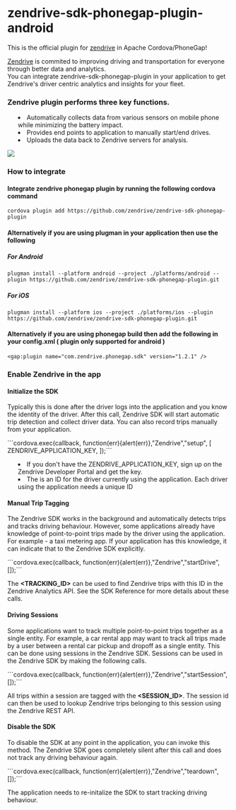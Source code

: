 zendrive-sdk-phonegap-plugin-android
============================
This is the official plugin for <a href="http://www.zendrive.com">zendrive</a> in Apache Cordova/PhoneGap!

<a href="http://www.zendrive.com">Zendrive</a> is commited to improving driving and transportation for everyone through better data and analytics.
<br/>
You can integrate zendrive-sdk-phonegap-plugin in your application to get Zendrive's driver centric analytics and insights for your fleet.

<h3>Zendrive plugin performs three key functions.</h3>
<ul style="list-style-position: inside">
<li> Automatically collects data from various sensors on mobile phone while minimizing the battery impact.</li>
<li> Provides end points to application to manually start/end drives.</li>
<li> Uploads the data back to Zendrive servers for analysis. </li>
</ul>

<p class="center">
<img src="http://developers.zendrive.com/static/img/dev_intro_1.png" /> 

<h3>How to integrate</h3>

<h4>Integrate zendrive phonegap plugin by running the following cordova command</h4>
<code>cordova plugin add https://github.com/zendrive/zendrive-sdk-phonegap-plugin</code>

<h4>Alternatively if you are using plugman in your application then use the following</h4>
<h5>For Android</h5>
<code>plugman install --platform android --project ./platforms/android --plugin https://github.com/zendrive/zendrive-sdk-phonegap-plugin.git</code>

<h5>For iOS</h5>
<code>plugman install --platform ios --project ./platforms/ios --plugin https://github.com/zendrive/zendrive-sdk-phonegap-plugin.git</code>


<h4>Alternatively if you are using phonegap build then add the following in your config.xml ( plugin only supported for android )</h4>
<code>&lt;gap:plugin name="com.zendrive.phonegap.sdk" version="1.2.1" /&gt;</code>


<h3>Enable Zendrive in the app</h3>
<h4>Initialize the SDK</h4>
<p>Typically this is done after the driver logs into the application and you know the identity of the driver.
After this call, Zendrive SDK will start automatic trip detection and collect driver data. You can also record trips manually from your application.</p>
```cordova.exec(callback, function(err){alert(err)},"Zendrive","setup", [ ZENDRIVE_APPLICATION_KEY, <DRIVER_ID>]);```

<ul style="list-style-position: inside">
<li>If you don't have the ZENDRIVE_APPLICATION_KEY, sign up on the Zendrive Developer Portal and get the key.</li>
<li>The <DRIVER_ID> is an ID for the driver currently using the application. Each driver using the application needs a unique ID</li>
</ul>

<h4>Manual Trip Tagging</h4>
<p>The Zendrive SDK works in the background and automatically detects trips and tracks driving behaviour. However, some applications already have knowledge of point-to-point trips made by the driver using the application. For example - a taxi metering app. If your application has this knowledge, it can indicate that to the Zendrive SDK explicitly.</p>
```cordova.exec(callback, function(err){alert(err)},"Zendrive","startDrive", [<TRACKING_ID>]);```
<p>The <strong>&lt;TRACKING_ID&gt;</strong> can be used to find Zendrive trips with this ID in the Zendrive Analytics API. See the SDK Reference for more details about these calls.</p>

<h4>Driving Sessions</h4>
<p>Some applications want to track multiple point-to-point trips together as a single entity. For example, a car rental app may want to track all trips made by a user between a rental car pickup and dropoff as a single entity. This can be done using sessions in the Zendrive SDK.
Sessions can be used in the Zendrive SDK by making the following calls.</p>
```cordova.exec(callback, function(err){alert(err)},"Zendrive","startSession", [<SESSION_ID>]);```
<p>All trips within a session are tagged with the <strong>&lt;SESSION_ID&gt;</strong>. The session id can then be used to lookup Zendrive trips belonging to this session using the Zendrive REST API.</p>

<h4>Disable the SDK</h4>
<p>To disable the SDK at any point in the application, you can invoke this method. The Zendrive SDK goes completely silent after this call and does not track any driving behaviour again.</p>
```cordova.exec(callback, function(err){alert(err)},"Zendrive","teardown", []);```
<p>The application needs to re-initalize the SDK to start tracking driving behaviour.</p>

<br/>
<br/>
<br/>
